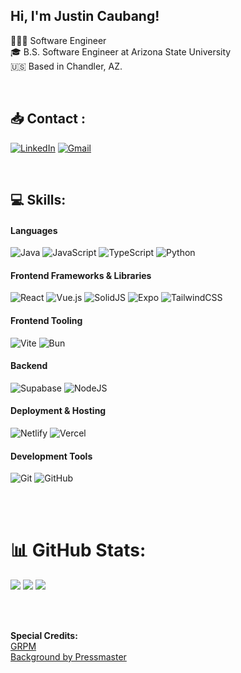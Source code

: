 ## Hi, I'm Justin Caubang!

👨🏻‍💻 Software Engineer <br/>
🎓 B.S. Software Engineer at Arizona State University <br/>
🇺🇸 Based in Chandler, AZ. 

<br/>


## 📥 Contact :
[![LinkedIn](https://img.shields.io/badge/LinkedIn-%230A66C2.svg?style=for-the-badge&logo=linkedin&logoColor=white)](https://linkedin.com/in/Justin-Caubang) 
[![Gmail](https://img.shields.io/badge/Gmail-%23D14836.svg?style=for-the-badge&logo=gmail&logoColor=white)](mailto:caubang.justin@gmail.com)

 <br/>
 
## 💻 Skills:

#### Languages
![Java](https://img.shields.io/badge/java-%23ED8B00.svg?style=for-the-badge&logo=openjdk&logoColor=white)
![JavaScript](https://img.shields.io/badge/javascript-%23323330.svg?style=for-the-badge&logo=javascript&logoColor=%23F7DF1E) 
![TypeScript](https://img.shields.io/badge/typescript-%23007ACC.svg?style=for-the-badge&logo=typescript&logoColor=white)
![Python](https://img.shields.io/badge/python-3670A0?style=for-the-badge&logo=python&logoColor=ffdd54)

#### Frontend Frameworks & Libraries
![React](https://img.shields.io/badge/react-%2320232a.svg?style=for-the-badge&logo=react&logoColor=%2361DAFB)
![Vue.js](https://img.shields.io/badge/vue.js-%2335495e.svg?style=for-the-badge&logo=vuedotjs&logoColor=%234FC08D)
![SolidJS](https://img.shields.io/badge/SolidJS-2c4f7c?style=for-the-badge&logo=solid&logoColor=c8c9cb)
![Expo](https://img.shields.io/badge/expo-1C1E24?style=for-the-badge&logo=expo&logoColor=#D04A37)
![TailwindCSS](https://img.shields.io/badge/tailwindcss-%2338B2AC.svg?style=for-the-badge&logo=tailwind-css&logoColor=white)

#### Frontend Tooling
![Vite](https://img.shields.io/badge/vite-%23646CFF.svg?style=for-the-badge&logo=vite&logoColor=white)
![Bun](https://img.shields.io/badge/Bun-%23000000.svg?style=for-the-badge&logo=bun&logoColor=white)

#### Backend
![Supabase](https://img.shields.io/badge/Supabase-3ECF8E?style=for-the-badge&logo=supabase&logoColor=white) 
![NodeJS](https://img.shields.io/badge/node.js-6DA55F?style=for-the-badge&logo=node.js&logoColor=white)

#### Deployment & Hosting
![Netlify](https://img.shields.io/badge/netlify-%23000000.svg?style=for-the-badge&logo=netlify&logoColor=#00C7B7)
![Vercel](https://img.shields.io/badge/vercel-%23000000.svg?style=for-the-badge&logo=vercel&logoColor=white)

#### Development Tools
![Git](https://img.shields.io/badge/git-%23F05033.svg?style=for-the-badge&logo=git&logoColor=white) 
![GitHub](https://img.shields.io/badge/github-%23121011.svg?style=for-the-badge&logo=github&logoColor=white) 

<br/>
<br/>


# 📊 GitHub Stats:
![](https://github-readme-stats.vercel.app/api?username=JustinKeith05&theme=shadow_red&hide_border=false&include_all_commits=true&count_private=true)
![](https://nirzak-streak-stats.vercel.app/?user=JustinKeith05&theme=shadow_red&hide_border=false)
![](https://github-readme-stats.vercel.app/api/top-langs/?username=JustinKeith05&theme=shadow_red&hide_border=false&include_all_commits=true&count_private=true&layout=compact)


<br/>
<br/>


**Special Credits:** <br/>
[GRPM](https://gprm.itsvg.in/) <br/>
[Background by Pressmaster](https://www.pexels.com/video/digital-calculation-of-geometrical-space-3141211/) <br/>

<!-- Proudly created with GPRM ( https://gprm.itsvg.in ) -->

<!--
**JustinKeith05/JustinKeith05** is a ✨ _special_ ✨ repository because its `README.md` (this file) appears on your GitHub profile.

Here are some ideas to get you started:

- 🔭 I’m currently working on ...
- 🌱 I’m currently learning ...
- 👯 I’m looking to collaborate on ...
- 🤔 I’m looking for help with ...
- 💬 Ask me about ...
- 📫 How to reach me: ...
- 😄 Pronouns: ...
- ⚡ Fun fact: ...
-->
